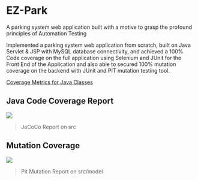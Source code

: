 # EZ-Park
A parking system web application built with a motive to grasp the profound principles of Automation Testing 

Implemented a parking system web application from scratch, built on Java Servlet & JSP with MySQL database connectivity, and achieved a 100% Code coverage on the full application using Selenium and JUnit for the Front End of the Application and also able to secured 100% mutation coverage on the backend with JUnit and PIT mutation testing tool.

[Coverage Metrics for Java Classes](../master/Reports/Metrics.xlsx)

## Java Code Coverage Report
![](../master/images/jacoco.PNG)
> JaCoCo Report on src

## Mutation Coverage
![](../master/images/pit.PNG)
> Pit Mutation Report on src/model